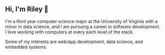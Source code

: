 ## Hi, I'm Riley 👋
I'm a third year computer science major at the University of Virginia with a minor in data science, and I am pursuing a career in software development. I love working with computers at every each level of the stack.

Some of my interests are web/app development, data science, and embedded systems.



<!---
nfletcher27/nfletcher27 is a ✨ special ✨ repository because its `README.md` (this file) appears on your GitHub profile.
You can click the Preview link to take a look at your changes.
--->
